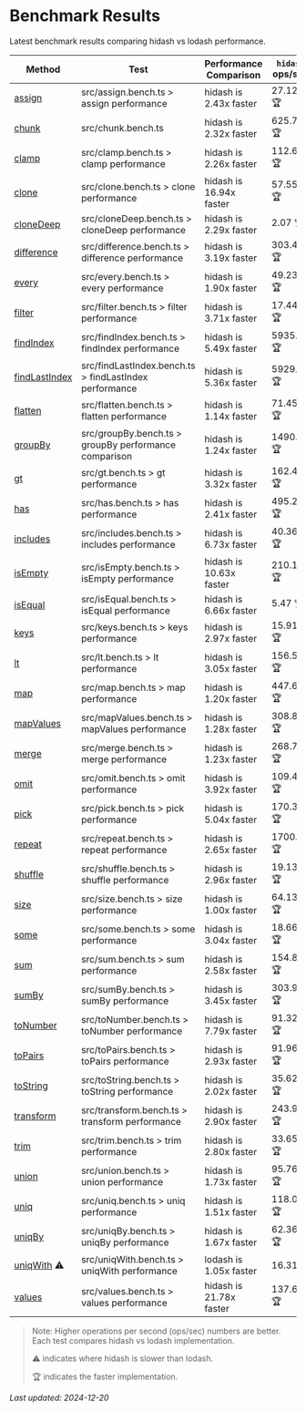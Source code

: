 # Benchmark Results

Latest benchmark results comparing hidash vs lodash performance.

| Method | Test | Performance Comparison | `hidash` ops/sec | `lodash@4.17.21` ops/sec |
|--------|------|----------------------|----------------|----------------|
| [assign](https://github.com/NaverPayDev/hidash/blob/59036f7cfad8ea986a05e72000e71c15cfde5a73/src/assign.ts) | src/assign.bench.ts > assign performance | hidash is 2.43x faster | 27.12 🏆 | 11.18 |
| [chunk](https://github.com/NaverPayDev/hidash/blob/59036f7cfad8ea986a05e72000e71c15cfde5a73/src/chunk.ts) | src/chunk.bench.ts | hidash is 2.32x faster | 625.77 🏆 | 269.51 |
| [clamp](https://github.com/NaverPayDev/hidash/blob/59036f7cfad8ea986a05e72000e71c15cfde5a73/src/clamp.ts) | src/clamp.bench.ts > clamp performance | hidash is 2.26x faster | 112.61 🏆 | 49.94 |
| [clone](https://github.com/NaverPayDev/hidash/blob/59036f7cfad8ea986a05e72000e71c15cfde5a73/src/clone.ts) | src/clone.bench.ts > clone performance | hidash is 16.94x faster | 57.55 🏆 | 3.40 |
| [cloneDeep](https://github.com/NaverPayDev/hidash/blob/59036f7cfad8ea986a05e72000e71c15cfde5a73/src/cloneDeep.ts) | src/cloneDeep.bench.ts > cloneDeep performance | hidash is 2.29x faster | 2.07 🏆 | 0.90 |
| [difference](https://github.com/NaverPayDev/hidash/blob/59036f7cfad8ea986a05e72000e71c15cfde5a73/src/difference.ts) | src/difference.bench.ts > difference performance | hidash is 3.19x faster | 303.44 🏆 | 95.09 |
| [every](https://github.com/NaverPayDev/hidash/blob/59036f7cfad8ea986a05e72000e71c15cfde5a73/src/every.ts) | src/every.bench.ts > every performance | hidash is 1.90x faster | 49.23 🏆 | 25.88 |
| [filter](https://github.com/NaverPayDev/hidash/blob/59036f7cfad8ea986a05e72000e71c15cfde5a73/src/filter.ts) | src/filter.bench.ts > filter performance | hidash is 3.71x faster | 17.44 🏆 | 4.70 |
| [findIndex](https://github.com/NaverPayDev/hidash/blob/59036f7cfad8ea986a05e72000e71c15cfde5a73/src/findIndex.ts) | src/findIndex.bench.ts > findIndex performance | hidash is 5.49x faster | 5935.48 🏆 | 1082.11 |
| [findLastIndex](https://github.com/NaverPayDev/hidash/blob/59036f7cfad8ea986a05e72000e71c15cfde5a73/src/findLastIndex.ts) | src/findLastIndex.bench.ts > findLastIndex performance | hidash is 5.36x faster | 5929.29 🏆 | 1106.55 |
| [flatten](https://github.com/NaverPayDev/hidash/blob/59036f7cfad8ea986a05e72000e71c15cfde5a73/src/flatten.ts) | src/flatten.bench.ts > flatten performance | hidash is 1.14x faster | 71.45 🏆 | 62.44 |
| [groupBy](https://github.com/NaverPayDev/hidash/blob/59036f7cfad8ea986a05e72000e71c15cfde5a73/src/groupBy.ts) | src/groupBy.bench.ts > groupBy performance comparison | hidash is 1.24x faster | 1490.55 🏆 | 1205.73 |
| [gt](https://github.com/NaverPayDev/hidash/blob/59036f7cfad8ea986a05e72000e71c15cfde5a73/src/gt.ts) | src/gt.bench.ts > gt performance | hidash is 3.32x faster | 162.41 🏆 | 48.92 |
| [has](https://github.com/NaverPayDev/hidash/blob/59036f7cfad8ea986a05e72000e71c15cfde5a73/src/has.ts) | src/has.bench.ts > has performance | hidash is 2.41x faster | 495.25 🏆 | 205.92 |
| [includes](https://github.com/NaverPayDev/hidash/blob/59036f7cfad8ea986a05e72000e71c15cfde5a73/src/includes.ts) | src/includes.bench.ts > includes performance | hidash is 6.73x faster | 40.36 🏆 | 6.00 |
| [isEmpty](https://github.com/NaverPayDev/hidash/blob/59036f7cfad8ea986a05e72000e71c15cfde5a73/src/isEmpty.ts) | src/isEmpty.bench.ts > isEmpty performance | hidash is 10.63x faster | 210.13 🏆 | 19.77 |
| [isEqual](https://github.com/NaverPayDev/hidash/blob/59036f7cfad8ea986a05e72000e71c15cfde5a73/src/isEqual.ts) | src/isEqual.bench.ts > isEqual performance | hidash is 6.66x faster | 5.47 🏆 | 0.82 |
| [keys](https://github.com/NaverPayDev/hidash/blob/59036f7cfad8ea986a05e72000e71c15cfde5a73/src/keys.ts) | src/keys.bench.ts > keys performance | hidash is 2.97x faster | 15.91 🏆 | 5.36 |
| [lt](https://github.com/NaverPayDev/hidash/blob/59036f7cfad8ea986a05e72000e71c15cfde5a73/src/lt.ts) | src/lt.bench.ts > lt performance | hidash is 3.05x faster | 156.59 🏆 | 51.32 |
| [map](https://github.com/NaverPayDev/hidash/blob/59036f7cfad8ea986a05e72000e71c15cfde5a73/src/map.ts) | src/map.bench.ts > map performance | hidash is 1.20x faster | 447.67 🏆 | 372.93 |
| [mapValues](https://github.com/NaverPayDev/hidash/blob/59036f7cfad8ea986a05e72000e71c15cfde5a73/src/mapValues.ts) | src/mapValues.bench.ts > mapValues performance | hidash is 1.28x faster | 308.89 🏆 | 242.18 |
| [merge](https://github.com/NaverPayDev/hidash/blob/59036f7cfad8ea986a05e72000e71c15cfde5a73/src/merge.ts) | src/merge.bench.ts > merge performance | hidash is 1.23x faster | 268.76 🏆 | 218.27 |
| [omit](https://github.com/NaverPayDev/hidash/blob/59036f7cfad8ea986a05e72000e71c15cfde5a73/src/omit.ts) | src/omit.bench.ts > omit performance | hidash is 3.92x faster | 109.47 🏆 | 27.96 |
| [pick](https://github.com/NaverPayDev/hidash/blob/59036f7cfad8ea986a05e72000e71c15cfde5a73/src/pick.ts) | src/pick.bench.ts > pick performance | hidash is 5.04x faster | 170.32 🏆 | 33.80 |
| [repeat](https://github.com/NaverPayDev/hidash/blob/59036f7cfad8ea986a05e72000e71c15cfde5a73/src/repeat.ts) | src/repeat.bench.ts > repeat performance | hidash is 2.65x faster | 1700.16 🏆 | 641.12 |
| [shuffle](https://github.com/NaverPayDev/hidash/blob/59036f7cfad8ea986a05e72000e71c15cfde5a73/src/shuffle.ts) | src/shuffle.bench.ts > shuffle performance | hidash is 2.96x faster | 19.13 🏆 | 6.47 |
| [size](https://github.com/NaverPayDev/hidash/blob/59036f7cfad8ea986a05e72000e71c15cfde5a73/src/size.ts) | src/size.bench.ts > size performance | hidash is 1.00x faster | 64.13 🏆 | 63.95 |
| [some](https://github.com/NaverPayDev/hidash/blob/59036f7cfad8ea986a05e72000e71c15cfde5a73/src/some.ts) | src/some.bench.ts > some performance | hidash is 3.04x faster | 18.66 🏆 | 6.14 |
| [sum](https://github.com/NaverPayDev/hidash/blob/59036f7cfad8ea986a05e72000e71c15cfde5a73/src/sum.ts) | src/sum.bench.ts > sum performance | hidash is 2.58x faster | 154.88 🏆 | 59.94 |
| [sumBy](https://github.com/NaverPayDev/hidash/blob/59036f7cfad8ea986a05e72000e71c15cfde5a73/src/sumBy.ts) | src/sumBy.bench.ts > sumBy performance | hidash is 3.45x faster | 303.92 🏆 | 88.09 |
| [toNumber](https://github.com/NaverPayDev/hidash/blob/59036f7cfad8ea986a05e72000e71c15cfde5a73/src/toNumber.ts) | src/toNumber.bench.ts > toNumber performance | hidash is 7.79x faster | 91.32 🏆 | 11.73 |
| [toPairs](https://github.com/NaverPayDev/hidash/blob/59036f7cfad8ea986a05e72000e71c15cfde5a73/src/toPairs.ts) | src/toPairs.bench.ts > toPairs performance | hidash is 2.93x faster | 91.96 🏆 | 31.42 |
| [toString](https://github.com/NaverPayDev/hidash/blob/59036f7cfad8ea986a05e72000e71c15cfde5a73/src/toString.ts) | src/toString.bench.ts > toString performance | hidash is 2.02x faster | 35.62 🏆 | 17.60 |
| [transform](https://github.com/NaverPayDev/hidash/blob/59036f7cfad8ea986a05e72000e71c15cfde5a73/src/transform.ts) | src/transform.bench.ts > transform performance | hidash is 2.90x faster | 243.96 🏆 | 84.02 |
| [trim](https://github.com/NaverPayDev/hidash/blob/59036f7cfad8ea986a05e72000e71c15cfde5a73/src/trim.ts) | src/trim.bench.ts > trim performance | hidash is 2.80x faster | 33.65 🏆 | 12.00 |
| [union](https://github.com/NaverPayDev/hidash/blob/59036f7cfad8ea986a05e72000e71c15cfde5a73/src/union.ts) | src/union.bench.ts > union performance | hidash is 1.73x faster | 95.76 🏆 | 55.37 |
| [uniq](https://github.com/NaverPayDev/hidash/blob/59036f7cfad8ea986a05e72000e71c15cfde5a73/src/uniq.ts) | src/uniq.bench.ts > uniq performance | hidash is 1.51x faster | 118.02 🏆 | 78.00 |
| [uniqBy](https://github.com/NaverPayDev/hidash/blob/59036f7cfad8ea986a05e72000e71c15cfde5a73/src/uniqBy.ts) | src/uniqBy.bench.ts > uniqBy performance | hidash is 1.67x faster | 62.36 🏆 | 37.31 |
| [uniqWith](https://github.com/NaverPayDev/hidash/blob/59036f7cfad8ea986a05e72000e71c15cfde5a73/src/uniqWith.ts) ⚠️ | src/uniqWith.bench.ts > uniqWith performance | lodash is 1.05x faster | 16.31 | 17.08 🏆 |
| [values](https://github.com/NaverPayDev/hidash/blob/59036f7cfad8ea986a05e72000e71c15cfde5a73/src/values.ts) | src/values.bench.ts > values performance | hidash is 21.78x faster | 137.64 🏆 | 6.32 |

> Note: Higher operations per second (ops/sec) numbers are better. Each test compares hidash vs lodash implementation.
>
> ⚠️ indicates where hidash is slower than lodash.
>
> 🏆 indicates the faster implementation.

_Last updated: 2024-12-20_
